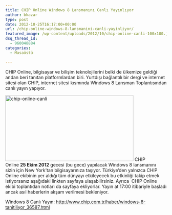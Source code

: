 ```yaml
---
title: CHIP Online Windows 8 Lansmanını Canlı Yayınlıyor
author: bkazar
type: post
date: 2012-10-25T16:17:00+00:00
url: /chip-online-windows-8-lansmanini-canli-yayinliyor/
featured_image: /wp-content/uploads/2012/10/chip-online-canli-100x100.jpg
dsq_thread_id:
  - 960048884
categories:
  - Masaüstü

---
```

CHIP Online, bilgisayar ve bilişim teknolojilerini belki de ülkemize geldiği andan beri tanıtan platformlardan biri. Yurtdışı bağlantılı bir dergi ve internet sitesi olan CHIP, internet sitesi kısmında Windows 8 Lansman Toplantısından canlı yayın yapıyor.

<a href="https://www.murekkep.org/chip-online-windows-8-lansmanini-canli-yayinliyor-8755/chip-online-canli" rel="attachment wp-att-8756"><img class="aligncenter size-large wp-image-8756" title="chip-online-canli" src="https://www.murekkep.org/wp-content/uploads/2012/10/chip-online-canli-400x206.jpg" alt="chip-online-canli" width="400" height="206" srcset="https://www.murekkep.org/wp-content/uploads/2012/10/chip-online-canli-400x206.jpg 400w, https://www.murekkep.org/wp-content/uploads/2012/10/chip-online-canli-50x25.jpg 50w, https://www.murekkep.org/wp-content/uploads/2012/10/chip-online-canli-242x125.jpg 242w, https://www.murekkep.org/wp-content/uploads/2012/10/chip-online-canli.jpg 589w" sizes="(max-width: 400px) 100vw, 400px" /></a> CHIP Online **25 Ekim 2012** gecesi (bu gece) yapılacak Windows 8 lansmanını sizin için New York’tan bilgisayarınıza taşıyor. Türkiye&#8217;den yalnızca CHIP Online ekibinin yer aldığı tüm dünyayı etkileyecek bu etkinliği takip etmek istiyorsanız aşağıdaki linkten sayfaya ulaşabilirsiniz. Ayrıca  CHIP Online ekibi toplantıdan notları da sayfaya ekliyorlar. Yayın at 17:00 itibariyle başladı ancak asıl haberlerin akşam verilmesi bekleniyor.

Windows 8 Canlı Yayın: <http://www.chip.com.tr/haber/windows-8-tanitiliyor_36587.html>